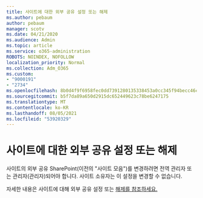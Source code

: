 ```yaml
---
title: 사이트에 대한 외부 공유 설정 또는 해제
ms.author: pebaum
author: pebaum
manager: scotv
ms.date: 04/21/2020
ms.audience: Admin
ms.topic: article
ms.service: o365-administration
ROBOTS: NOINDEX, NOFOLLOW
localization_priority: Normal
ms.collection: Adm_O365
ms.custom:
- "9000191"
- "2734"
ms.openlocfilehash: 8b0d4f9f6958fec0dd7391280135338453a0cc345f94becc46ca7fae89cfd86f
ms.sourcegitcommit: b5f7da89a650d2915dc652449623c78be6247175
ms.translationtype: MT
ms.contentlocale: ko-KR
ms.lasthandoff: 08/05/2021
ms.locfileid: "53920329"
---
```

# <a name="turn-external-sharing-on-or-off-for-a-site"></a>사이트에 대한 외부 공유 설정 또는 해제

사이트의 외부 공유 SharePoint(이전의 "사이트 모음")를 변경하려면 전역 관리자 또는 관리자(관리자)되어야 합니다. 사이트 소유자는 이 설정을 변경할 수 없습니다. 

자세한 내용은 사이트에 대해 외부 공유 설정 또는 [해제를 참조하세요.](https://docs.microsoft.com/sharepoint/change-external-sharing-site)
